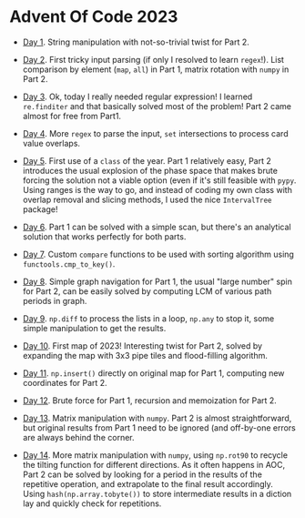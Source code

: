 # Advent Of Code 2023

* [Day 1](Day01.ipynb). String manipulation with not-so-trivial twist for Part 2.

* [Day 2](Day02.ipynb). First tricky input parsing (if only I resolved to learn `regex`!). List comparison by element (`map`, `all`) in Part 1, matrix rotation with `numpy` in Part 2.

* [Day 3](Day03.ipynb). Ok, today I really needed regular expression! I learned `re.finditer` and that basically solved most of the problem! Part 2 came almost for free from Part1.

* [Day 4](Day04.ipynb). More `regex` to parse the input, `set` intersections to process card value overlaps.

* [Day 5](Day05.ipynb). First use of a `class` of the year. Part 1 relatively easy, Part 2 introduces the usual explosion of the phase space that makes brute forcing the solution not a viable option (even if it's still feasible with `pypy`. Using ranges is the way to go, and instead of coding my own class with overlap removal and slicing methods, I used the nice `IntervalTree` package!

* [Day 6](Day06.ipynb). Part 1 can be solved with a simple scan, but there's an analytical solution that works perfectly for both parts.

* [Day 7](Day07.ipynb). Custom `compare` functions to be used with sorting algorithm using `functools.cmp_to_key()`.

* [Day 8](Day08.ipynb). Simple graph navigation for Part 1, the usual "large number" spin for Part 2, can be easily solved by computing LCM of various path periods in graph.

* [Day 9](Day09.ipynb). `np.diff` to process the lists in a loop, `np.any` to stop it, some simple manipulation to get the results.

* [Day 10](Day10.ipynb). First map of 2023! Interesting twist for Part 2, solved by expanding the map with 3x3 pipe tiles and flood-filling algorithm.

* [Day 11](Day11.ipynb). `np.insert()` directly on original map for Part 1, computing new coordinates for Part 2. 

* [Day 12](Day12.ipynb). Brute force for Part 1, recursion and memoization for Part 2.

* [Day 13](Day13.ipynb). Matrix manipulation with `numpy`. Part 2 is almost straightforward, but original results from Part 1 need to be ignored (and off-by-one errors are always behind the corner.

* [Day 14](Day14.ipynb). More matrix manipulation with `numpy`, using `np.rot90` to recycle the tilting function for different directions. As it often happens in AOC, Part 2 can be solved by looking for a period in the results of the repetitive operation, and extrapolate to the final result accordingly. Using `hash(np.array.tobyte())` to store intermediate results in a diction lay and quickly check for repetitions.

